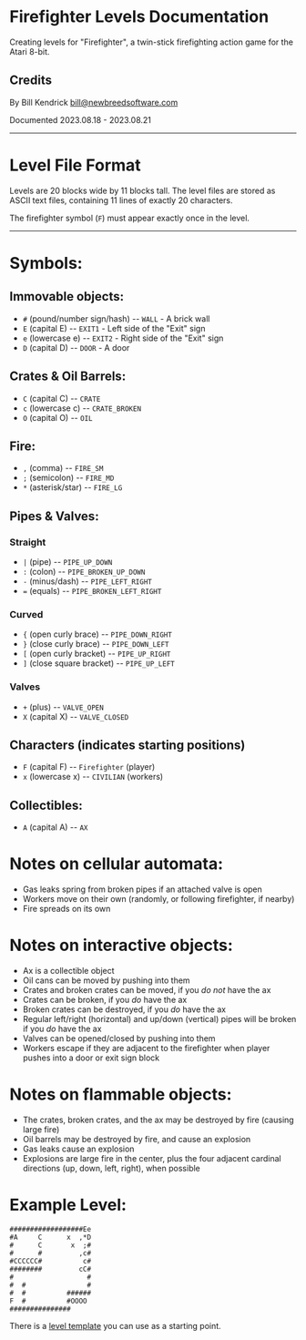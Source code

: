 # Firefighter Levels Documentation

Creating levels for "Firefighter", a twin-stick firefighting action game
for the Atari 8-bit.

## Credits
By Bill Kendrick <bill@newbreedsoftware.com>

Documented 2023.08.18 - 2023.08.21

------------------------------------------------------------------------

# Level File Format

Levels are 20 blocks wide by 11 blocks tall.  The level files are
stored as ASCII text files, containing 11 lines of exactly 20 characters.

The firefighter symbol (`F`) must appear exactly once in the level.

------------------------------------------------------------------------

# Symbols:

## Immovable objects:

 * `#` (pound/number sign/hash) -- `WALL` - A brick wall
 * `E` (capital E) -- `EXIT1` - Left side of the "Exit" sign
 * `e` (lowercase e) -- `EXIT2` - Right side of the "Exit" sign
 * `D` (capital D) -- `DOOR` - A door

## Crates & Oil Barrels:
 * `C` (capital C) -- `CRATE`
 * `c` (lowercase c) -- `CRATE_BROKEN`
 * `O` (capital O) -- `OIL`

## Fire:
 * `,` (comma) -- `FIRE_SM`
 * `;` (semicolon) -- `FIRE_MD`
 * `*` (asterisk/star) -- `FIRE_LG`

## Pipes & Valves:

### Straight
 * `|` (pipe) -- `PIPE_UP_DOWN`
 * `:` (colon) -- `PIPE_BROKEN_UP_DOWN`
 * `-` (minus/dash) -- `PIPE_LEFT_RIGHT`
 * `=` (equals) -- `PIPE_BROKEN_LEFT_RIGHT`

### Curved
 * `{` (open curly brace) -- `PIPE_DOWN_RIGHT`
 * `}` (close curly brace) -- `PIPE_DOWN_LEFT`
 * `[` (open curly bracket) -- `PIPE_UP_RIGHT`
 * `]` (close square bracket) -- `PIPE_UP_LEFT`

### Valves
 * `+` (plus) -- `VALVE_OPEN`
 * `X` (capital X) -- `VALVE_CLOSED`

## Characters (indicates starting positions)
 * `F` (capital F) -- `Firefighter` (player)
 * `x` (lowercase x) -- `CIVILIAN` (workers)

## Collectibles:
 * `A` (capital A) -- `AX`

# Notes on cellular automata:
 * Gas leaks spring from broken pipes if an attached valve is open
 * Workers move on their own (randomly, or following firefighter, if nearby)
 * Fire spreads on its own

# Notes on interactive objects:
 * Ax is a collectible object
 * Oil cans can be moved by pushing into them
 * Crates and broken crates can be moved, if you *do not* have the ax
 * Crates can be broken, if you *do* have the ax
 * Broken crates can be destroyed, if you *do* have the ax
 * Regular left/right (horizontal) and up/down (vertical) pipes will
   be broken if you *do* have the ax
 * Valves can be opened/closed by pushing into them
 * Workers escape if they are adjacent to the firefighter when player pushes
   into a door or exit sign block

# Notes on flammable objects:
 * The crates, broken crates, and the ax may be destroyed by fire
   (causing large fire)
 * Oil barrels may be destroyed by fire, and cause an explosion
 * Gas leaks cause an explosion
 * Explosions are large fire in the center, plus the four adjacent
   cardinal directions (up, down, left, right), when possible

# Example Level:
```
##################Ee
#A     C      x  ,*D
#      C       x  ;#
#      #         ,c#
#CCCCCC#          c#
########         cC#
#                  #
#  #               #
#  #          ######
F  #          #OOOO 
###############     
```

There is a [level template](LEVEL-TEMPLATE.txt) you can use as a starting
point.

